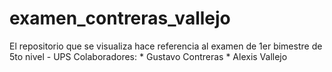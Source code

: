 # examen_contreras_vallejo
El repositorio que se visualiza hace referencia al examen de 1er bimestre de 5to nivel - UPS
Colaboradores:
                * Gustavo Contreras
                * Alexis Vallejo
